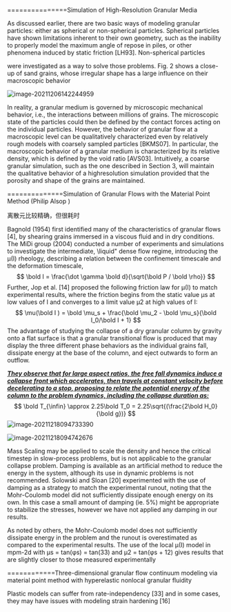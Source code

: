 ===============Simulation of High-Resolution Granular Media  

As discussed earlier, there are two basic ways of modeling
granular particles: either as spherical or non-spherical particles. Spherical particles have shown limitations inherent to
their own geometry, such as the inability to properly model
the maximum angle of repose in piles, or other phenomena
induced by static friction [LH93]. Non-spherical particles  

were investigated as a way to solve those problems. Fig. 2
shows a close-up of sand grains, whose irregular shape has a
large influence on their macroscopic behavior  

![image-20211206142244959](E:\mycode\collection\定理\流体\image-20211206142244959.png)

In reality, a granular medium is governed by microscopic
mechanical behavior, i.e., the interactions between millions
of grains. The microscopic state of the particles could then
be defined by the contact forces acting on the individual particles. However, the behavior of granular flow at a
macroscopic level can be qualitatively characterized even
by relatively rough models with coarsely sampled particles [BKMS07]. In particular, the macroscopic behavior of
a granular medium is characterized by its relative density,
which is defined by the void ratio [AVS03]. Intuitively, a
coarse granular simulation, such as the one described in
Section 3, will maintain the qualitative behavior of a highresolution simulation provided that the porosity and shape of
the grains are maintained.  

==============Simulation of Granular Flows with the Material Point Method  (Philip Alsop )

离散元比较精确，但很耗时

Bagnold (1954) first identified many of the characteristics of granular flows
[4], by shearing grains immersed in a viscous fluid and in dry conditions.
The MiDi group (2004) conducted a number of experiments and simulations
to investigate the intermediate, \liquid" dense flow regime, introducing the
µ(I) rheology, describing a relation between the confinement timescale and
the deformation timescale,   
$$
\bold I = \frac{\dot \gamma \bold d}{\sqrt{\bold P / \bold \rho}}
$$
Further, Jop et al. [14] proposed the following friction law for µ(I) to match
experimental results, where the friction begins from the static value µs at
low values of I and converges to a limit value µ2 at high values of I:  
$$
\mu(\bold I ) = \bold \mu_s + \frac{\bold \mu_2 - \bold \mu_s}{\bold I_0/\bold I + 1}
$$
The advantage of studying the collapse of a dry granular column by gravity onto a flat surface is that a granular transitional flow is produced that
may display the three different phase behaviors as the individual grains fall,
dissipate energy at the base of the column, and eject outwards to form an
outflow.  

***<u>*They observe that for large aspect ratios, the free fall dynamics induce*
*a collapse front which accelerates, then travels at constant velocity before*
*decelerating to a stop, proposing to relate the potential energy of the column*
to the problem dynamics, including the collapse duration as:***</u>  
$$
\bold T_{\infin} \approx 2.25\bold T_0 = 2.25\sqrt{(\frac{2\bold H_0}{\bold g})}
$$
![image-20211218094733390](E:\mycode\collection\定理\流体\image-20211218094733390.png)

![image-20211218094742676](E:\mycode\collection\定理\流体\image-20211218094742676.png)

Mass Scaling may be applied to scale the density and hence the critical timestep in slow-process problems, but is not applicable to the granular collapse
problem. Damping is available as an artificial method to reduce the energy
in the system, although its use in dynamic problems is not recommended.
Solowski and Sloan [20] experimented with the use of damping as a strategy
to match the experimental runout, noting that the Mohr-Coulomb model
did not sufficiently dissipate enough energy on its own. In this case a small
amount of damping (ie. 5%) might be appropriate to stabilize the stresses,
however we have not applied any damping in our results.  

As noted by others, the Mohr-Coulomb model does not sufficiently dissipate
energy in the problem and the runout is overestimated as compared to the
experimental results. The use of the local µ(I) model in mpm-2d with µs =
tan(φs) = tan(33) and µ2 = tan(φs + 12) gives results that are slightly closer
to those measured experimentally  

============Three-dimensional granular flow continuum modeling via
material point method with hyperelastic nonlocal granular
fluidity  



Plastic models can suffer from rate-independency
[33] and in some cases, they may have issues with modeling strain hardening [16]  

